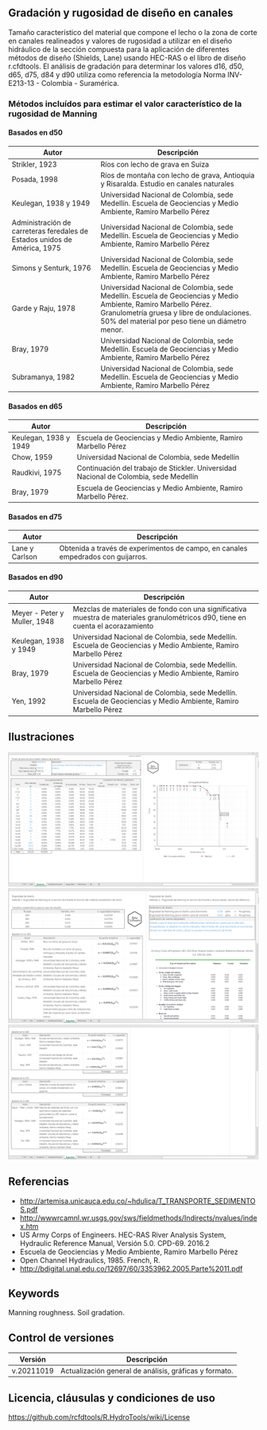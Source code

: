## Gradación y rugosidad de diseño en canales

Tamaño característico del material que compone el lecho o la zona de corte en canales realineados y valores de rugosidad a utilizar en el diseño hidráulico de la sección compuesta para la aplicación de diferentes métodos de diseño (Shields, Lane) usando HEC-RAS o el libro de diseño r.cfdtools. El análisis de gradación para determinar los valores d16, d50, d65, d75, d84 y d90 utiliza como referencia la metodología Norma INV-E213-13 - Colombia - Suramérica.


### Métodos incluídos para estimar el valor característico de la rugosidad de Manning


#### Basados en d50
Autor | Descripción
--- | ---
| Strikler, 1923 |Ríos con lecho de grava en Suiza
| Posada, 1998 |Ríos de montaña con lecho de grava, Antioquia y Risaralda. Estudio en canales naturales
| Keulegan, 1938 y 1949 |Universidad Nacional de Colombia, sede Medellín. Escuela de Geociencias y Medio Ambiente, Ramiro Marbello Pérez
| Administración de carreteras feredales de Estados unidos de América, 1975 |Universidad Nacional de Colombia, sede Medellín. Escuela de Geociencias y Medio Ambiente, Ramiro Marbello Pérez
| Simons y Senturk, 1976 |Universidad Nacional de Colombia, sede Medellín. Escuela de Geociencias y Medio Ambiente, Ramiro Marbello Pérez
| Garde y Raju, 1978 |Universidad Nacional de Colombia, sede Medellín. Escuela de Geociencias y Medio Ambiente, Ramiro Marbello Pérez. Granulometría gruesa y libre de ondulaciones. 50% del material por peso tiene un diámetro menor.
| Bray, 1979 |Universidad Nacional de Colombia, sede Medellín. Escuela de Geociencias y Medio Ambiente, Ramiro Marbello Pérez
| Subramanya, 1982 |Universidad Nacional de Colombia, sede Medellín. Escuela de Geociencias y Medio Ambiente, Ramiro Marbello Pérez


#### Basados en d65
Autor | Descripción
--- | ---
| Keulegan, 1938 y 1949 |Escuela de Geociencias y Medio Ambiente, Ramiro Marbello Pérez
| Chow, 1959 |Universidad Nacional de Colombia, sede Medellín
| Raudkivi, 1975 |Continuación del trabajo de Stickler. Universidad Nacional de Colombia, sede Medellín
| Bray, 1979 |Escuela de Geociencias y Medio Ambiente, Ramiro Marbello Pérez.


#### Basados en d75
Autor | Descripción
--- | ---
| Lane y Carlson |Obtenida a través de experimentos de campo, en canales empedrados con guijarros.


#### Basados en d90
Autor | Descripción
--- | ---
| Meyer - Peter y Muller, 1948 |Mezclas de materiales de fondo con una significativa muestra de materiales granulométricos d90, tiene en cuenta el acorazamiento
| Keulegan, 1938 y 1949 |Universidad Nacional de Colombia, sede Medellín. Escuela de Geociencias y Medio Ambiente, Ramiro Marbello Pérez
| Bray, 1979 |Universidad Nacional de Colombia, sede Medellín. Escuela de Geociencias y Medio Ambiente, Ramiro Marbello Pérez
| Yen, 1992 |Universidad Nacional de Colombia, sede Medellín. Escuela de Geociencias y Medio Ambiente, Ramiro Marbello Pérez


## Ilustraciones

![R.HydroTools.GradacionRugosidad.Screenshot1](https://github.com/rcfdtools/R.HydroTools/blob/main/GradacionRugosidad/Screenshot/Screenshot1.png)
![R.HydroTools.GradacionRugosidad.Screenshot2](https://github.com/rcfdtools/R.HydroTools/blob/main/GradacionRugosidad/Screenshot/Screenshot2.png)
![R.HydroTools.GradacionRugosidad.Screenshot3](https://github.com/rcfdtools/R.HydroTools/blob/main/GradacionRugosidad/Screenshot/Screenshot3.png)


## Referencias

* http://artemisa.unicauca.edu.co/~hdulica/T_TRANSPORTE_SEDIMENTOS.pdf
* http://wwwrcamnl.wr.usgs.gov/sws/fieldmethods/Indirects/nvalues/index.htm
* US Army Corps of Engineers. HEC-RAS River Analysis System, Hydraulic Reference Manual, Versión 5.0. CPD-69. 2016.2
* Escuela de Geociencias y Medio Ambiente, Ramiro Marbello Pérez
* Open Channel Hydraulics, 1985. French, R.
* http://bdigital.unal.edu.co/12697/60/3353962.2005.Parte%2011.pdf


## Keywords
Manning roughness. Soil gradation.


## Control de versiones

Versión | Descripción
--- | ---
| v.20211019 | Actualización general de análisis, gráficas y formato.


## Licencia, cláusulas y condiciones de uso
https://github.com/rcfdtools/R.HydroTools/wiki/License


